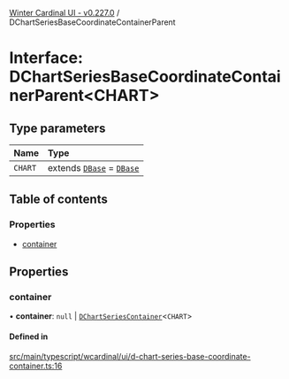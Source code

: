 [Winter Cardinal UI - v0.227.0](../index.md) / DChartSeriesBaseCoordinateContainerParent

# Interface: DChartSeriesBaseCoordinateContainerParent<CHART\>

## Type parameters

| Name | Type |
| :------ | :------ |
| `CHART` | extends [`DBase`](../classes/DBase.md) = [`DBase`](../classes/DBase.md) |

## Table of contents

### Properties

- [container](DChartSeriesBaseCoordinateContainerParent.md#container)

## Properties

### container

• **container**: ``null`` \| [`DChartSeriesContainer`](DChartSeriesContainer.md)<`CHART`\>

#### Defined in

[src/main/typescript/wcardinal/ui/d-chart-series-base-coordinate-container.ts:16](https://github.com/winter-cardinal/winter-cardinal-ui/blob/v0.227.0/src/main/typescript/wcardinal/ui/d-chart-series-base-coordinate-container.ts#L16)
